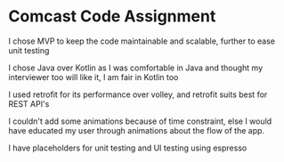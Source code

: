 # Comcast Code Assignment

I chose MVP to keep the code maintainable and scalable, further to ease unit testing

I chose Java over Kotlin as I was comfortable in Java and thought my interviewer too will like it, I am fair in Kotlin too

I used retrofit for its performance over volley, and retrofit suits best for REST API's

I couldn't add some animations because of time constraint, else I would have educated my user through animations about the flow of the app.

I have placeholders for unit testing and UI testing using espresso
